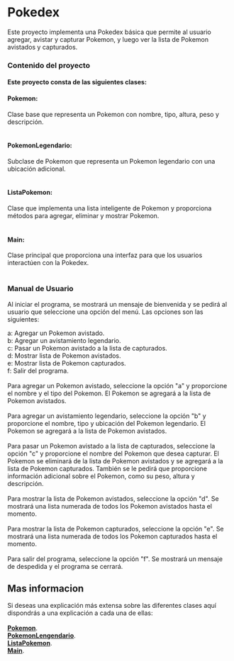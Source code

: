 <h1>Pokedex</h1>
Este proyecto implementa una Pokedex básica que permite al usuario agregar, avistar y capturar Pokemon, y luego ver la lista de Pokemon avistados y capturados.

<h3>Contenido del proyecto</h3>
<h4>Este proyecto consta de las siguientes clases:</h4>

<h4>Pokemon:</h4> Clase base que representa un Pokemon con nombre, tipo, altura, peso y descripción.
<br><br><h4>PokemonLegendario:</h4> Subclase de Pokemon que representa un Pokemon legendario con una ubicación adicional.
<br><br><h4>ListaPokemon:</h4> Clase que implementa una lista inteligente de Pokemon y proporciona métodos para agregar, eliminar y mostrar Pokemon.
<br><br><h4>Main:</h4> Clase principal que proporciona una interfaz para que los usuarios interactúen con la Pokedex.
<br><br><h3>Manual de Usuario<br></h3>
Al iniciar el programa, se mostrará un mensaje de bienvenida y se pedirá al usuario que seleccione una opción del menú. Las opciones son las siguientes:

a: Agregar un Pokemon avistado.
<br>b: Agregar un avistamiento legendario.
<br>c: Pasar un Pokemon avistado a la lista de capturados.
<br>d: Mostrar lista de Pokemon avistados.
<br>e: Mostrar lista de Pokemon capturados.
<br>f: Salir del programa.<br>
<br>Para agregar un Pokemon avistado, seleccione la opción "a" y proporcione el nombre y el tipo del Pokemon. El Pokemon se agregará a la lista de Pokemon avistados.<br>
<br>Para agregar un avistamiento legendario, seleccione la opción "b" y proporcione el nombre, tipo y ubicación del Pokemon legendario. El Pokemon se agregará a la lista de Pokemon avistados.<br>
<br>Para pasar un Pokemon avistado a la lista de capturados, seleccione la opción "c" y proporcione el nombre del Pokemon que desea capturar. El Pokemon se eliminará de la lista de Pokemon avistados y se agregará a la lista de Pokemon capturados. También se le pedirá que proporcione información adicional sobre el Pokemon, como su peso, altura y descripción.<br>
<br>Para mostrar la lista de Pokemon avistados, seleccione la opción "d". Se mostrará una lista numerada de todos los Pokemon avistados hasta el momento.<br>
<br>Para mostrar la lista de Pokemon capturados, seleccione la opción "e". Se mostrará una lista numerada de todos los Pokemon capturados hasta el momento.<br>
<br>Para salir del programa, seleccione la opción "f". Se mostrará un mensaje de despedida y el programa se cerrará.

<h2>Mas informacion</h2>

Si deseas una explicación más extensa sobre las diferentes clases aquí dispondrás a una explicación a cada una de ellas:
<br><br>**[Pokemon](https://github.com/Pablo-Vadillo/CustomPokedexPabloVadillo/blob/documentos/documentacion/clase-pokemon-explicacion.md)**.
<br>**[PokemonLengendario](https://github.com/Pablo-Vadillo/CustomPokedexPabloVadillo/blob/documentos/documentacion/clase-legendario-explicacion.md)**.
<br>**[ListaPokemon](https://github.com/Pablo-Vadillo/CustomPokedexPabloVadillo/blob/documentos/documentacion/clase-listapokemon-explicacion.md)**.
<br>**[Main](https://github.com/Pablo-Vadillo/CustomPokedexPabloVadillo/blob/documentos/documentacion/clase-main-explicacion.md)**.
